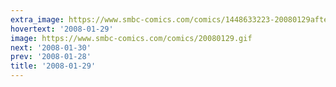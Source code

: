 ```yaml
---
extra_image: https://www.smbc-comics.com/comics/1448633223-20080129after.png
hovertext: '2008-01-29'
image: https://www.smbc-comics.com/comics/20080129.gif
next: '2008-01-30'
prev: '2008-01-28'
title: '2008-01-29'
---
```

